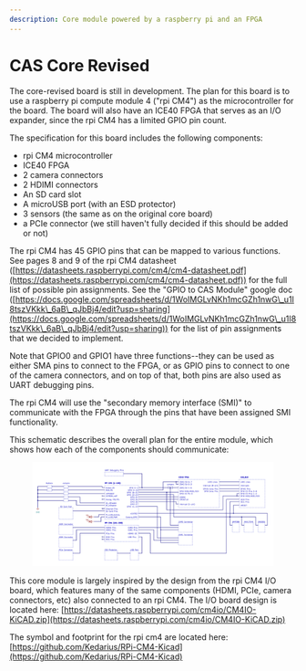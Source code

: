 ```yaml
---
description: Core module powered by a raspberry pi and an FPGA
---
```


# CAS Core Revised

The core-revised board is still in development. The plan for this board is to use a raspberry pi compute module 4 ("rpi CM4") as the microcontroller for the board. The board will also have an ICE40 FPGA that serves as an I/O expander, since the rpi CM4 has a limited GPIO pin count.&#x20;

The specification for this board includes the following components:

* rpi CM4 microcontroller
* ICE40 FPGA
* 2 camera connectors
* 2 HDIMI connectors
* An SD card slot
* A microUSB port (with an ESD protector)
* 3 sensors (the same as on the original core board)
* a PCIe connector (we still haven't fully decided if this should be added or not)

The rpi CM4 has 45 GPIO pins that can be mapped to various functions. See pages 8 and 9 of the rpi CM4 datasheet ([https://datasheets.raspberrypi.com/cm4/cm4-datasheet.pdf](https://datasheets.raspberrypi.com/cm4/cm4-datasheet.pdf)) for the full list of possible pin assignments. See the "GPIO to CAS Module" google doc ([https://docs.google.com/spreadsheets/d/1WoIMGLvNKh1mcGZh1nwG\_u1I8tszVKkk\_6aB\_qJbBj4/edit?usp=sharing](https://docs.google.com/spreadsheets/d/1WoIMGLvNKh1mcGZh1nwG\_u1I8tszVKkk\_6aB\_qJbBj4/edit?usp=sharing)) for the list of pin assignments that we decided to implement.&#x20;

Note that GPIO0 and GPIO1 have three functions--they can be used as either SMA pins to connect to the FPGA, or as GPIO pins to connect to one of the camera connectors, and on top of that, both pins are also used as UART debugging pins.

The rpi CM4 will use the "secondary memory interface (SMI)" to communicate with the FPGA through the pins that have been assigned SMI functionality.

This schematic describes the overall plan for the entire module, which shows how each of the components should communicate:

<figure><img src="../../.gitbook/assets/CoreUpdated.webp" alt=""><figcaption></figcaption></figure>

This core module is largely inspired by the design from the rpi CM4 I/O board, which features many of the same components (HDMI, PCIe, camera connectors, etc) also connected to an rpi CM4. The I/O board design is located here: [https://datasheets.raspberrypi.com/cm4io/CM4IO-KiCAD.zip](https://datasheets.raspberrypi.com/cm4io/CM4IO-KiCAD.zip)

The symbol and footprint for the rpi cm4 are located here: [https://github.com/Kedarius/RPi-CM4-Kicad](https://github.com/Kedarius/RPi-CM4-Kicad)
